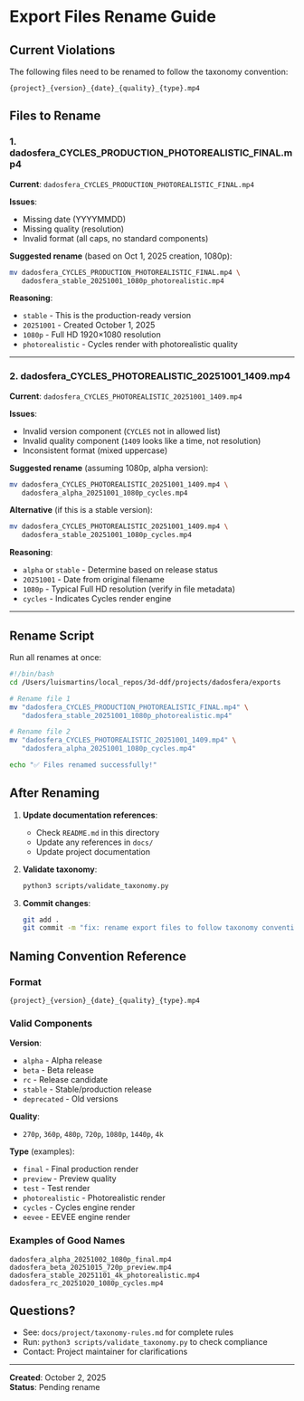 # Export Files Rename Guide

## Current Violations

The following files need to be renamed to follow the taxonomy convention:

```
{project}_{version}_{date}_{quality}_{type}.mp4
```

## Files to Rename

### 1. dadosfera_CYCLES_PRODUCTION_PHOTOREALISTIC_FINAL.mp4

**Current**: `dadosfera_CYCLES_PRODUCTION_PHOTOREALISTIC_FINAL.mp4`

**Issues**:
- Missing date (YYYYMMDD)
- Missing quality (resolution)
- Invalid format (all caps, no standard components)

**Suggested rename** (based on Oct 1, 2025 creation, 1080p):
```bash
mv dadosfera_CYCLES_PRODUCTION_PHOTOREALISTIC_FINAL.mp4 \
   dadosfera_stable_20251001_1080p_photorealistic.mp4
```

**Reasoning**:
- `stable` - This is the production-ready version
- `20251001` - Created October 1, 2025
- `1080p` - Full HD 1920×1080 resolution
- `photorealistic` - Cycles render with photorealistic quality

---

### 2. dadosfera_CYCLES_PHOTOREALISTIC_20251001_1409.mp4

**Current**: `dadosfera_CYCLES_PHOTOREALISTIC_20251001_1409.mp4`

**Issues**:
- Invalid version component (`CYCLES` not in allowed list)
- Invalid quality component (`1409` looks like a time, not resolution)
- Inconsistent format (mixed uppercase)

**Suggested rename** (assuming 1080p, alpha version):
```bash
mv dadosfera_CYCLES_PHOTOREALISTIC_20251001_1409.mp4 \
   dadosfera_alpha_20251001_1080p_cycles.mp4
```

**Alternative** (if this is a stable version):
```bash
mv dadosfera_CYCLES_PHOTOREALISTIC_20251001_1409.mp4 \
   dadosfera_stable_20251001_1080p_cycles.mp4
```

**Reasoning**:
- `alpha` or `stable` - Determine based on release status
- `20251001` - Date from original filename
- `1080p` - Typical Full HD resolution (verify in file metadata)
- `cycles` - Indicates Cycles render engine

---

## Rename Script

Run all renames at once:

```bash
#!/bin/bash
cd /Users/luismartins/local_repos/3d-ddf/projects/dadosfera/exports

# Rename file 1
mv "dadosfera_CYCLES_PRODUCTION_PHOTOREALISTIC_FINAL.mp4" \
   "dadosfera_stable_20251001_1080p_photorealistic.mp4"

# Rename file 2
mv "dadosfera_CYCLES_PHOTOREALISTIC_20251001_1409.mp4" \
   "dadosfera_alpha_20251001_1080p_cycles.mp4"

echo "✅ Files renamed successfully!"
```

## After Renaming

1. **Update documentation references**:
   - Check `README.md` in this directory
   - Update any references in `docs/`
   - Update project documentation

2. **Validate taxonomy**:
   ```bash
   python3 scripts/validate_taxonomy.py
   ```

3. **Commit changes**:
   ```bash
   git add .
   git commit -m "fix: rename export files to follow taxonomy convention"
   ```

## Naming Convention Reference

### Format
```
{project}_{version}_{date}_{quality}_{type}.mp4
```

### Valid Components

**Version**:
- `alpha` - Alpha release
- `beta` - Beta release  
- `rc` - Release candidate
- `stable` - Stable/production release
- `deprecated` - Old versions

**Quality**:
- `270p`, `360p`, `480p`, `720p`, `1080p`, `1440p`, `4k`

**Type** (examples):
- `final` - Final production render
- `preview` - Preview quality
- `test` - Test render
- `photorealistic` - Photorealistic render
- `cycles` - Cycles engine render
- `eevee` - EEVEE engine render

### Examples of Good Names

```
dadosfera_alpha_20251002_1080p_final.mp4
dadosfera_beta_20251015_720p_preview.mp4
dadosfera_stable_20251101_4k_photorealistic.mp4
dadosfera_rc_20251020_1080p_cycles.mp4
```

## Questions?

- See: `docs/project/taxonomy-rules.md` for complete rules
- Run: `python3 scripts/validate_taxonomy.py` to check compliance
- Contact: Project maintainer for clarifications

---

**Created**: October 2, 2025  
**Status**: Pending rename
